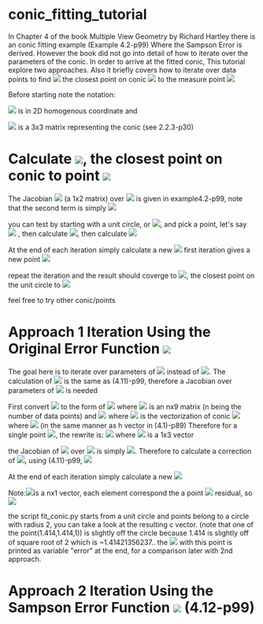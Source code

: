# conic_fitting_tutorial
In Chapter 4 of the book Multiple View Geometry by Richard Hartley there is an conic fitting example (Example 4.2-p99)
Where the Sampson Error is derived. However the book did not go into detail of how to iterate over the parameters of the conic. In order to arrive at the fitted conic, This tutorial explore two approaches. Also it briefly covers how to iterate over data points to find  <img src="https://render.githubusercontent.com/render/math?math=\hat{x}"> the closest point on conic <img src="https://render.githubusercontent.com/render/math?math=C"> to the measure point <img src="https://render.githubusercontent.com/render/math?math=x">

Before starting note the notation: 

<img src="https://render.githubusercontent.com/render/math?math=x=[x',y',w']^{T}">  is in 2D homogenous coordinate and 

<img src="https://render.githubusercontent.com/render/math?math=C">   is a 3x3 matrix representing the conic (see 2.2.3-p30)

# Calculate <img src="https://render.githubusercontent.com/render/math?math=\hat{x}">, the closest point on conic to point <img src="https://render.githubusercontent.com/render/math?math=x">

The Jacobian <img src="https://render.githubusercontent.com/render/math?math=J"> (a 1x2 matrix) over <img src="https://render.githubusercontent.com/render/math?math=x"> is given in example4.2-p99, note that the second term is simply <img src="https://render.githubusercontent.com/render/math?math=2x^{T}C(0,1,0)^{T}">

you can test by starting with a unit circle, or <img src="https://render.githubusercontent.com/render/math?math=C=diag(1,1,-1)">, and pick a point, let's say <img src="https://render.githubusercontent.com/render/math?math=x=(2,0,1)^{T}"> , then calculate <img src="https://render.githubusercontent.com/render/math?math=\epsilon=x^{T}Cx=3">, then calculate <img src="https://render.githubusercontent.com/render/math?math=\delta_{x}=-J^{T}(JJ^{T})^{-1}\epsilon=-[4,0]^{T}([4,0][4,0]^{T})^{-1}3=[-.75,0]^{T}">

At the end of each iteration simply calculate a new <img src="https://render.githubusercontent.com/render/math?math=x= \delta_{x} \plus x">
first iteration gives a new point <img src="https://render.githubusercontent.com/render/math?math=x=(1.25,0,1)^{T}">

repeat the iteration and the result should coverge to <img src="https://render.githubusercontent.com/render/math?math=x=(1,0,1)^{T}">, the closest point on the unit circle to <img src="https://render.githubusercontent.com/render/math?math=x=(2,0,1)^{T}">

feel free to try other conic/points







# Approach 1 Iteration Using the Original Error Function <img src="https://render.githubusercontent.com/render/math?math=x^{T}Cx">
The goal here is to iterate over parameters of  <img src="https://render.githubusercontent.com/render/math?math=C"> instead of <img src="https://render.githubusercontent.com/render/math?math=x">. The calculation of <img src="https://render.githubusercontent.com/render/math?math=\delta_{x}">  is the same as (4.11)-p99, therefore a Jacobian over parameters of <img src="https://render.githubusercontent.com/render/math?math=C"> is needed

First convert <img src="https://render.githubusercontent.com/render/math?math=x^{T}Cx"> to the form of <img src="https://render.githubusercontent.com/render/math?math=Ac=0"> where <img src="https://render.githubusercontent.com/render/math?math=A"> is an nx9 matrix (n being the number of data points) and <img src="https://render.githubusercontent.com/render/math?math=Ac=0"> where <img src="https://render.githubusercontent.com/render/math?math=c"> is the vectorization of conic <img src="https://render.githubusercontent.com/render/math?math=C"> where <img src="https://render.githubusercontent.com/render/math?math=c=[C_{11},  C_{12} , C_{13} , C_{21} , C_{22} ,C_{23}, C_{31}, C_{32}, C_{33}]^{T}"> (in the same manner as  h vector in (4.1)-p89)  Therefore for a single point <img src="https://render.githubusercontent.com/render/math?math=x">, the rewrite is: <img src="https://render.githubusercontent.com/render/math?math=Ac=[x'*x^{T},y'*x^{T},w'*x^{T}]c"> where <img src="https://render.githubusercontent.com/render/math?math=x'*x^{T}"> is a 1x3 vector

the Jacobian of <img src="https://render.githubusercontent.com/render/math?math=Ac"> over <img src="https://render.githubusercontent.com/render/math?math=c"> is simply <img src="https://render.githubusercontent.com/render/math?math=A">. Therefore to calculate a correction of <img src="https://render.githubusercontent.com/render/math?math=c">, using  (4.11)-p99, <img src="https://render.githubusercontent.com/render/math?math=\delta_{c}=-A^{T}(AA^{T})^{-1}\epsilon">   

At the end of each iteration simply calculate a new <img src="https://render.githubusercontent.com/render/math?math=c= \delta_{c} \plus c">

Note:<img src="https://render.githubusercontent.com/render/math?math=\epsilon">is a nx1 vector, each element correspond the a point <img src="https://render.githubusercontent.com/render/math?math=x"> residual, so <img src="https://render.githubusercontent.com/render/math?math=\epsilon=x^{T}Cx">

the script fit_conic.py starts from a unit circle and points belong to a circle with radius 2, you can take a look at the resulting c vector. (note that one of the point(1.414,1.414,1)) is slightly off the circle because 1.414 is slightly off of square root of 2 which is 
~1.41421356237.. the <img src="https://render.githubusercontent.com/render/math?math=\epsilon=x^{T}Cx"> with this point is printed as variable "error" at the end, for a comparison later with 2nd approach.



# Approach 2 Iteration Using the Sampson Error Function <img src="https://render.githubusercontent.com/render/math?math=\epsilon^{T}(JJ^{T})^{-1}\epsilon">  (4.12-p99)


